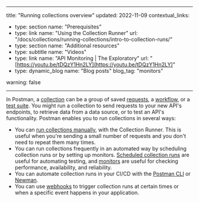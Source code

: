 *** ** * ** ***

title: "Running collections overview"
updated: 2022\-11\-09
contextual\_links:

* type: section name: "Prerequisites"
* type: link name: "Using the Collection Runner" url: "/docs/collections/running\-collections/intro\-to\-collection\-runs/"
* type: section name: "Additional resources"
* type: subtitle name: "Videos"
* type: link name: "API Monitoring \| The Exploratory" url: "[https://youtu.be/tDQzY1Hn2LY](https://youtu.be/tDQzY1Hn2LY)"
* type: dynamic\_blog name: "Blog posts" blog\_tag: "monitors"

warning: false

*** ** * ** ***

In Postman, a [collection](/docs/getting-started/creating-the-first-collection/) can be a group of saved [requests](/docs/getting-started/sending-the-first-request/), a [workflow](/docs/collections/running-collections/building-workflows/), or a [test suite](/docs/writing-scripts/test-scripts/). You might run a collection to send requests to your new API's endpoints, to retrieve data from a data source, or to test an API's functionality. Postman enables you to run collections in several ways:

* You can [run collections manually](/docs/collections/running-collections/intro-to-collection-runs/), with the Collection Runner. This is useful when you're sending a small number of requests and you don't need to repeat them many times.
* You can run collections frequently in an automated way by scheduling collection runs or by setting up monitors. [Scheduled collection runs](/docs/collections/running-collections/scheduling-collection-runs) are useful for automating testing, and [monitors](/docs/collections/running-collections/scheduling-collection-runs-monitors) are useful for checking performance, availability, and reliability.
* You can automate collection runs in your CI/CD with the [Postman CLI](/docs/postman-cli/postman-cli-overview/) or [Newman](/docs/collections/using-newman-cli/command-line-integration-with-newman/).
* You can use [webhooks](/docs/collections/running-collections/collection-webhooks/) to trigger collection runs at certain times or when a specific event happens in your application.

